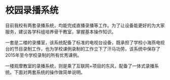 # 校园录播系统

目前我校有两套录播系统，均能完成直播录播等工作。为了让设备能更好的为大家服务，建议各学科组培养骨干教室，掌握基本操作知识。

一套是二楼的录播室，该系统配备了标准的电视台设备，既承担了学校小海燕电视台的节目录制工作，也为学校课例录制的工作立下了汗马功劳，该系统中保存了2015年至今学校录制的所有优秀课例。

一楼观摩教室的录播系统，则是乘了互联网+项目的东风，配备了一体式录播系统。下面对两套系统的操作做简单说明。

